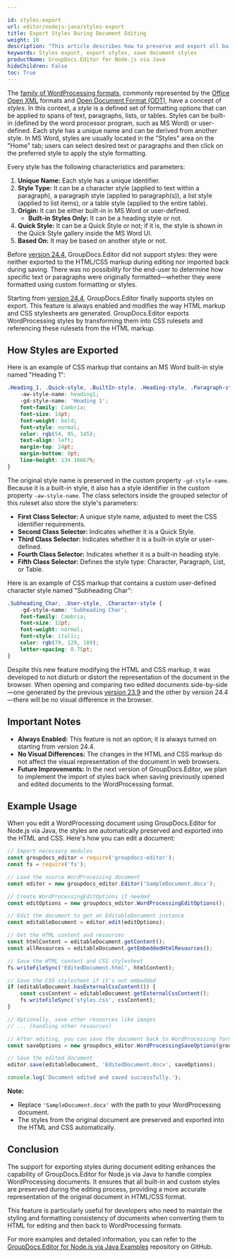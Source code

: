 ```yaml
---

id: styles-export
url: editor/nodejs-java/styles-export
title: Export Styles During Document Editing
weight: 10
description: "This article describes how to preserve and export all built-in and custom styles in a source WordProcessing document during editing using GroupDocs.Editor for Node.js via Java."
keywords: Styles export, export styles, save document styles
productName: GroupDocs.Editor for Node.js via Java
hideChildren: False
toc: True
---
```


The [family of WordProcessing formats](https://docs.fileformat.com/word-processing/), commonly represented by the [Office Open XML](https://docs.fileformat.com/word-processing/docx/) formats and [Open Document Format (ODT)](https://docs.fileformat.com/word-processing/odt/), have a concept of _styles_. In this context, a _style_ is a defined set of formatting options that can be applied to spans of text, paragraphs, lists, or tables. Styles can be built-in (defined by the word processor program, such as MS Word) or user-defined. Each style has a unique name and can be derived from another style. In MS Word, styles are usually located in the "Styles" area on the "Home" tab; users can select desired text or paragraphs and then click on the preferred style to apply the style formatting.

Every style has the following characteristics and parameters:

1. **Unique Name:** Each style has a unique identifier.
2. **Style Type:** It can be a character style (applied to text within a paragraph), a paragraph style (applied to paragraph(s)), a list style (applied to list items), or a table style (applied to the entire table).
3. **Origin:** It can be either built-in in MS Word or user-defined.
   - **Built-in Styles Only:** It can be a heading style or not.
4. **Quick Style:** It can be a Quick Style or not; if it is, the style is shown in the Quick Style gallery inside the MS Word UI.
5. **Based On:** It may be based on another style or not.

Before [version 24.4](https://releases.groupdocs.com/editor/nodejs-java/release-notes/2024/groupdocs-editor-for-node-js-via-java-24-4-release-notes/), GroupDocs.Editor did not support styles: they were neither exported to the HTML/CSS markup during editing nor imported back during saving. There was no possibility for the end-user to determine how specific text or paragraphs were originally formatted—whether they were formatted using custom formatting or styles.

Starting from [version 24.4](https://releases.groupdocs.com/editor/nodejs-java/release-notes/2024/groupdocs-editor-for-node-js-via-java-24-4-release-notes/), GroupDocs.Editor finally supports styles on export. This feature is always enabled and modifies the way HTML markup and CSS stylesheets are generated. GroupDocs.Editor exports WordProcessing styles by transforming them into CSS rulesets and referencing these rulesets from the HTML markup.

## How Styles are Exported

Here is an example of CSS markup that contains an MS Word built-in style named "Heading 1":

```css
.Heading_1, .Quick-style, .BuiltIn-style, .Heading-style, .Paragraph-style { 
    -aw-style-name: heading1; 
    -gd-style-name: 'Heading 1'; 
    font-family: Cambria; 
    font-size: 14pt; 
    font-weight: bold; 
    font-style: normal; 
    color: rgb(54, 95, 145); 
    text-align: left; 
    margin-top: 24pt; 
    margin-bottom: 0pt; 
    line-height: 134.16667%; 
}
```

The original style name is preserved in the custom property `-gd-style-name`. Because it is a built-in style, it also has a style identifier in the custom property `-aw-style-name`. The class selectors inside the grouped selector of this ruleset also store the style's parameters:

- **First Class Selector:** A unique style name, adjusted to meet the CSS identifier requirements.
- **Second Class Selector:** Indicates whether it is a Quick Style.
- **Third Class Selector:** Indicates whether it is a built-in style or user-defined.
- **Fourth Class Selector:** Indicates whether it is a built-in heading style.
- **Fifth Class Selector:** Defines the style type: Character, Paragraph, List, or Table.

Here is an example of CSS markup that contains a custom user-defined character style named "Subheading Char":

```css
.Subheading_Char, .User-style, .Character-style { 
    -gd-style-name: 'Subheading Char'; 
    font-family: Cambria; 
    font-size: 12pt; 
    font-weight: normal; 
    font-style: italic; 
    color: rgb(79, 129, 189); 
    letter-spacing: 0.75pt; 
}
```

Despite this new feature modifying the HTML and CSS markup, it was developed to not disturb or distort the representation of the document in the browser. When opening and comparing two edited documents side-by-side—one generated by the previous [version 23.9](https://releases.groupdocs.com/editor/nodejs-java/release-notes/2023/groupdocs-editor-for-node-js-via-java-23-9-release-notes/) and the other by version 24.4—there will be no visual difference in the browser.

## Important Notes

- **Always Enabled:** This feature is not an option; it is always turned on starting from version 24.4.
- **No Visual Differences:** The changes in the HTML and CSS markup do not affect the visual representation of the document in web browsers.
- **Future Improvements:** In the next version of GroupDocs.Editor, we plan to implement the import of styles back when saving previously opened and edited documents to the WordProcessing format.

## Example Usage

When you edit a WordProcessing document using GroupDocs.Editor for Node.js via Java, the styles are automatically preserved and exported into the HTML and CSS. Here's how you can edit a document:

```javascript
// Import necessary modules
const groupdocs_editor = require('groupdocs-editor');
const fs = require('fs');

// Load the source WordProcessing document
const editor = new groupdocs_editor.Editor('SampleDocument.docx');

// Create WordProcessingEditOptions if needed
const editOptions = new groupdocs_editor.WordProcessingEditOptions();

// Edit the document to get an EditableDocument instance
const editableDocument = editor.edit(editOptions);

// Get the HTML content and resources
const htmlContent = editableDocument.getContent();
const allResources = editableDocument.getEmbeddedHtmlResources();

// Save the HTML content and CSS stylesheet
fs.writeFileSync('EditedDocument.html', htmlContent);

// Save the CSS stylesheet if it's not embedded
if (editableDocument.hasExternalCssContent()) {
    const cssContent = editableDocument.getExternalCssContent();
    fs.writeFileSync('styles.css', cssContent);
}

// Optionally, save other resources like images
// ... (handling other resources)

// After editing, you can save the document back to WordProcessing format
const saveOptions = new groupdocs_editor.WordProcessingSaveOptions(groupdocs_editor.WordProcessingFormats.Docx);

// Save the edited document
editor.save(editableDocument, 'EditedDocument.docx', saveOptions);

console.log('Document edited and saved successfully.');
```

**Note:**

- Replace `'SampleDocument.docx'` with the path to your WordProcessing document.
- The styles from the original document are preserved and exported into the HTML and CSS automatically.

## Conclusion

The support for exporting styles during document editing enhances the capability of GroupDocs.Editor for Node.js via Java to handle complex WordProcessing documents. It ensures that all built-in and custom styles are preserved during the editing process, providing a more accurate representation of the original document in HTML/CSS format.

This feature is particularly useful for developers who need to maintain the styling and formatting consistency of documents when converting them to HTML for editing and then back to WordProcessing formats.

For more examples and detailed information, you can refer to the [GroupDocs.Editor for Node.js via Java Examples](https://github.com/groupdocs-editor/GroupDocs.Editor-for-Node.js-via-Java/tree/master/Examples) repository on GitHub.

